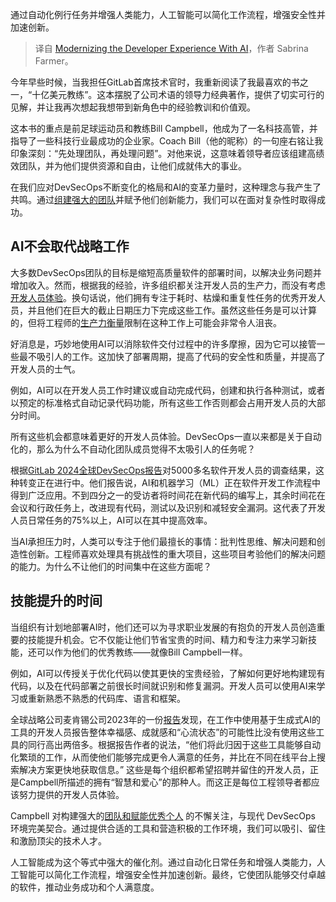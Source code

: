 
<!--
title: AI赋能现代化开发者体验
cover: https://cdn.thenewstack.io/media/2024/11/a097c4fe-developer.jpg
-->

通过自动化例行任务并增强人类能力，人工智能可以简化工作流程，增强安全性并加速创新。

> 译自 [Modernizing the Developer Experience With AI](https://thenewstack.io/modernizing-the-developer-experience-with-ai/)，作者 Sabrina Farmer。

今年早些时候，当我担任GitLab首席技术官时，我重新阅读了我最喜欢的书之一，“十亿美元教练”。这本摆脱了公司术语的领导力经典著作，提供了切实可行的见解，并让我再次想起我想带到新角色中的经验教训和价值观。

这本书的重点是前足球运动员和教练Bill Campbell，他成为了一名科技高管，并指导了一些科技行业最成功的企业家。Coach Bill（他的昵称）的一句座右铭让我印象深刻：“先处理团队，再处理问题”。对他来说，这意味着领导者应该组建高绩效团队，并为他们提供资源和自由，让他们成就伟大的事业。

在我们应对DevSecOps不断变化的格局和AI的变革力量时，这种理念与我产生了共鸣。通过[组建强大的团队](https://thenewstack.io/how-amazon-prime-videos-engineering-teams-build-resilience/)并赋予他们创新能力，我们可以在面对复杂性时取得成功。

## AI不会取代战略工作

大多数DevSecOps团队的目标是缩短高质量软件的部署时间，以解决业务问题并增加收入。然而，根据我的经验，许多组织都关注开发人员的生产力，而没有考虑[开发人员体验](https://thenewstack.io/how-do-you-measure-developer-experience/)。换句话说，他们拥有专注于耗时、枯燥和重复性任务的优秀开发人员，并且他们在巨大的截止日期压力下完成这些工作。虽然这些任务是可以计算的，但将工程师的[生产力衡量](https://thenewstack.io/linkedin-shares-its-developer-productivity-framework/)限制在这种工作上可能会非常令人沮丧。

好消息是，巧妙地使用AI可以消除软件交付过程中的许多摩擦，因为它可以接管一些最不吸引人的工作。这加快了部署周期，提高了代码的安全性和质量，并提高了开发人员的士气。

例如，AI可以在开发人员工作时建议或自动完成代码，创建和执行各种测试，或者以预定的标准格式自动记录代码功能，所有这些工作否则都会占用开发人员的大部分时间。

所有这些机会都意味着更好的开发人员体验。DevSecOps一直以来都是关于自动化的，那么为什么不自动化团队成员觉得不太吸引人的任务呢？

根据[GitLab 2024全球DevSecOps报告](https://about.gitlab.com/developer-survey/)对5000多名软件开发人员的调查结果，这种转变正在进行中。他们报告说，AI和机器学习（ML）正在软件开发工作流程中得到广泛应用。不到四分之一的受访者将时间花在新代码的编写上，其余时间花在会议和行政任务上，改进现有代码，测试以及识别和减轻安全漏洞。这代表了开发人员日常任务的75%以上，AI可以在其中提高效率。

当AI承担压力时，人类可以专注于他们最擅长的事情：批判性思维、解决问题和创造性创新。工程师喜欢处理具有挑战性的重大项目，这些项目考验他们的解决问题的能力。为什么不让他们的时间集中在这些方面呢？

## 技能提升的时间

当组织有计划地部署AI时，他们还可以为寻求职业发展的有抱负的开发人员创造重要的技能提升机会。它不仅能让他们节省宝贵的时间、精力和专注力来学习新技能，还可以作为他们的优秀教练——就像Bill Campbell一样。

例如，AI可以传授关于优化代码以使其更快的宝贵经验，了解如何更好地构建现有代码，以及在代码部署之前很长时间就识别和修复漏洞。开发人员可以使用AI来学习或重新熟悉不熟悉的代码库、语言和框架。

全球战略公司麦肯锡公司2023年的一份[报告](https://www.mckinsey.com/capabilities/mckinsey-digital/our-insights/unleashing-developer-productivity-with-generative-ai)发现，在工作中使用基于生成式AI的工具的开发人员报告整体幸福感、成就感和“心流状态”的可能性比没有使用这些工具的同行高出两倍多。根据报告作者的说法，“他们将此归因于这些工具能够自动化繁琐的工作，从而使他们能够完成更令人满意的任务，并比在不同在线平台上搜索解决方案更快地获取信息。”
这些是每个组织都希望招聘并留住的开发人员，正是Campbell所描述的拥有“智慧和爱心”的那种人。而这正是每位工程领导者都应该努力提供的开发人员体验。

Campbell 对构建强大的[团队和赋能优秀个人](https://thenewstack.io/entrepreneurship-for-engineers-why-team-alignment-matters/) 的不懈关注，与现代 DevSecOps 环境完美契合。通过提供合适的工具和营造积极的工作环境，我们可以吸引、留住和激励顶尖的技术人才。

人工智能成为这个等式中强大的催化剂。通过自动化日常任务和增强人类能力，人工智能可以简化工作流程，增强安全性并加速创新。最终，它使团队能够交付卓越的软件，推动业务成功和个人满意度。
